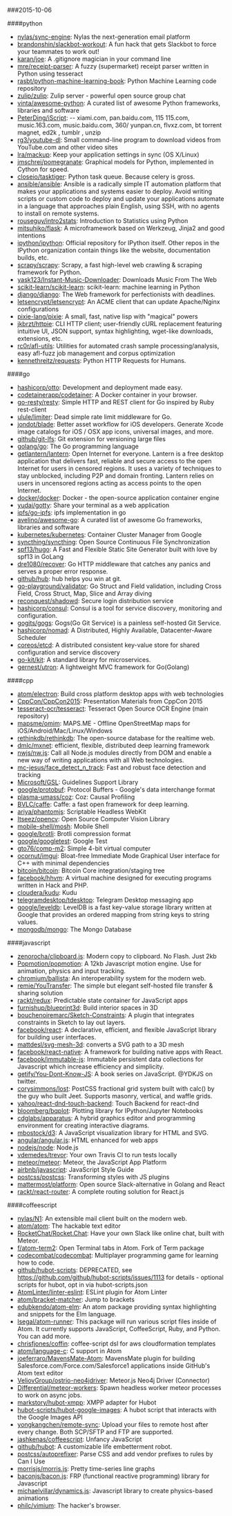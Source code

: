 ###2015-10-06

####python
* [nylas/sync-engine](https://github.com/nylas/sync-engine): Nylas  the next-generation email platform
* [brandonshin/slackbot-workout](https://github.com/brandonshin/slackbot-workout): A fun hack that gets Slackbot to force your teammates to work out!
* [karan/joe](https://github.com/karan/joe): A .gitignore magician in your command line
* [mre/receipt-parser](https://github.com/mre/receipt-parser): A fuzzy (supermarket) receipt parser written in Python using tesseract
* [rasbt/python-machine-learning-book](https://github.com/rasbt/python-machine-learning-book): Python Machine Learning code repository
* [zulip/zulip](https://github.com/zulip/zulip): Zulip server - powerful open source group chat
* [vinta/awesome-python](https://github.com/vinta/awesome-python): A curated list of awesome Python frameworks, libraries and software
* [PeterDing/iScript](https://github.com/PeterDing/iScript):  --   xiami.com,  pan.baidu.com, 115 115.com,  music.163.com,  music.baidu.com, 360/ yunpan.cn,  flvxz.com, bt torrent  magnet, ed2k , tumblr , unzip
* [rg3/youtube-dl](https://github.com/rg3/youtube-dl): Small command-line program to download videos from YouTube.com and other video sites
* [lra/mackup](https://github.com/lra/mackup): Keep your application settings in sync (OS X/Linux)
* [jmschrei/pomegranate](https://github.com/jmschrei/pomegranate): Graphical models for Python, implemented in Cython for speed.
* [closeio/tasktiger](https://github.com/closeio/tasktiger): Python task queue. Because celery is gross.
* [ansible/ansible](https://github.com/ansible/ansible): Ansible is a radically simple IT automation platform that makes your applications and systems easier to deploy. Avoid writing scripts or custom code to deploy and update your applications automate in a language that approaches plain English, using SSH, with no agents to install on remote systems.
* [rouseguy/intro2stats](https://github.com/rouseguy/intro2stats): Introduction to Statistics using Python
* [mitsuhiko/flask](https://github.com/mitsuhiko/flask): A microframework based on Werkzeug, Jinja2 and good intentions
* [ipython/ipython](https://github.com/ipython/ipython): Official repository for IPython itself. Other repos in the IPython organization contain things like the website, documentation builds, etc.
* [scrapy/scrapy](https://github.com/scrapy/scrapy): Scrapy, a fast high-level web crawling & scraping framework for Python.
* [yask123/Instant-Music-Downloader](https://github.com/yask123/Instant-Music-Downloader): Downloads Music From The Web
* [scikit-learn/scikit-learn](https://github.com/scikit-learn/scikit-learn): scikit-learn: machine learning in Python
* [django/django](https://github.com/django/django): The Web framework for perfectionists with deadlines.
* [letsencrypt/letsencrypt](https://github.com/letsencrypt/letsencrypt): An ACME client that can update Apache/Nginx configurations
* [pixie-lang/pixie](https://github.com/pixie-lang/pixie): A small, fast, native lisp with "magical" powers
* [jkbrzt/httpie](https://github.com/jkbrzt/httpie): CLI HTTP client; user-friendly cURL replacement featuring intuitive UI, JSON support, syntax highlighting, wget-like downloads, extensions, etc.
* [rc0r/afl-utils](https://github.com/rc0r/afl-utils): Utilities for automated crash sample processing/analysis, easy afl-fuzz job management and corpus optimization
* [kennethreitz/requests](https://github.com/kennethreitz/requests): Python HTTP Requests for Humans.

####go
* [hashicorp/otto](https://github.com/hashicorp/otto): Development and deployment made easy.
* [codetainerapp/codetainer](https://github.com/codetainerapp/codetainer): A Docker container in your browser.
* [go-resty/resty](https://github.com/go-resty/resty): Simple HTTP and REST client for Go inspired by Ruby rest-client
* [ulule/limiter](https://github.com/ulule/limiter): Dead simple rate limit middleware for Go.
* [jondot/blade](https://github.com/jondot/blade): Better asset workflow for iOS developers. Generate Xcode image catalogs for iOS / OSX app icons, universal images, and more.
* [github/git-lfs](https://github.com/github/git-lfs): Git extension for versioning large files
* [golang/go](https://github.com/golang/go): The Go programming language
* [getlantern/lantern](https://github.com/getlantern/lantern): Open Internet for everyone. Lantern is a free desktop application that delivers fast, reliable and secure access to the open Internet for users in censored regions. It uses a variety of techniques to stay unblocked, including P2P and domain fronting. Lantern relies on users in uncensored regions acting as access points to the open Internet.
* [docker/docker](https://github.com/docker/docker): Docker - the open-source application container engine
* [yudai/gotty](https://github.com/yudai/gotty): Share your terminal as a web application
* [ipfs/go-ipfs](https://github.com/ipfs/go-ipfs): ipfs implementation in go
* [avelino/awesome-go](https://github.com/avelino/awesome-go): A curated list of awesome Go frameworks, libraries and software
* [kubernetes/kubernetes](https://github.com/kubernetes/kubernetes): Container Cluster Manager from Google
* [syncthing/syncthing](https://github.com/syncthing/syncthing): Open Source Continuous File Synchronization
* [spf13/hugo](https://github.com/spf13/hugo): A Fast and Flexible Static Site Generator built with love by spf13 in GoLang
* [dre1080/recover](https://github.com/dre1080/recover): Go HTTP middleware that catches any panics and serves a proper error response.
* [github/hub](https://github.com/github/hub): hub helps you win at git.
* [go-playground/validator](https://github.com/go-playground/validator): Go Struct and Field validation, including Cross Field, Cross Struct, Map, Slice and Array diving
* [reconquest/shadowd](https://github.com/reconquest/shadowd): Secure login distribution service
* [hashicorp/consul](https://github.com/hashicorp/consul): Consul is a tool for service discovery, monitoring and configuration.
* [gogits/gogs](https://github.com/gogits/gogs): Gogs(Go Git Service) is a painless self-hosted Git Service.
* [hashicorp/nomad](https://github.com/hashicorp/nomad): A Distributed, Highly Available, Datacenter-Aware Scheduler
* [coreos/etcd](https://github.com/coreos/etcd): A distributed consistent key-value store for shared configuration and service discovery
* [go-kit/kit](https://github.com/go-kit/kit): A standard library for microservices.
* [gernest/utron](https://github.com/gernest/utron): A lightweight MVC framework for Go(Golang)

####cpp
* [atom/electron](https://github.com/atom/electron): Build cross platform desktop apps with web technologies
* [CppCon/CppCon2015](https://github.com/CppCon/CppCon2015): Presentation Materials from CppCon 2015
* [tesseract-ocr/tesseract](https://github.com/tesseract-ocr/tesseract): Tesseract Open Source OCR Engine (main repository)
* [mapsme/omim](https://github.com/mapsme/omim): MAPS.ME - Offline OpenStreetMap maps for iOS/Android/Mac/Linux/Windows
* [rethinkdb/rethinkdb](https://github.com/rethinkdb/rethinkdb): The open-source database for the realtime web.
* [dmlc/mxnet](https://github.com/dmlc/mxnet): efficient, flexible, distributed deep learning framework
* [nwjs/nw.js](https://github.com/nwjs/nw.js): Call all Node.js modules directly from DOM and enable a new way of writing applications with all Web technologies.
* [mc-jesus/face_detect_n_track](https://github.com/mc-jesus/face_detect_n_track): Fast and robust face detection and tracking
* [Microsoft/GSL](https://github.com/Microsoft/GSL): Guidelines Support Library
* [google/protobuf](https://github.com/google/protobuf): Protocol Buffers - Google's data interchange format
* [plasma-umass/coz](https://github.com/plasma-umass/coz): Coz: Causal Profiling
* [BVLC/caffe](https://github.com/BVLC/caffe): Caffe: a fast open framework for deep learning.
* [ariya/phantomjs](https://github.com/ariya/phantomjs): Scriptable Headless WebKit
* [Itseez/opencv](https://github.com/Itseez/opencv): Open Source Computer Vision Library
* [mobile-shell/mosh](https://github.com/mobile-shell/mosh): Mobile Shell
* [google/brotli](https://github.com/google/brotli): Brotli compression format
* [google/googletest](https://github.com/google/googletest): Google Test
* [gto76/comp-m2](https://github.com/gto76/comp-m2): Simple 4-bit virtual computer
* [ocornut/imgui](https://github.com/ocornut/imgui): Bloat-free Immediate Mode Graphical User interface for C++ with minimal dependencies
* [bitcoin/bitcoin](https://github.com/bitcoin/bitcoin): Bitcoin Core integration/staging tree
* [facebook/hhvm](https://github.com/facebook/hhvm): A virtual machine designed for executing programs written in Hack and PHP.
* [cloudera/kudu](https://github.com/cloudera/kudu): Kudu
* [telegramdesktop/tdesktop](https://github.com/telegramdesktop/tdesktop): Telegram Desktop messaging app
* [google/leveldb](https://github.com/google/leveldb): LevelDB is a fast key-value storage library written at Google that provides an ordered mapping from string keys to string values.
* [mongodb/mongo](https://github.com/mongodb/mongo): The Mongo Database

####javascript
* [zenorocha/clipboard.js](https://github.com/zenorocha/clipboard.js): Modern copy to clipboard. No Flash. Just 2kb
* [Popmotion/popmotion](https://github.com/Popmotion/popmotion): A 12kb Javascript motion engine. Use for animation, physics and input tracking.
* [chromium/ballista](https://github.com/chromium/ballista): An interoperability system for the modern web.
* [remie/YouTransfer](https://github.com/remie/YouTransfer): The simple but elegant self-hosted file transfer & sharing solution
* [rackt/redux](https://github.com/rackt/redux): Predictable state container for JavaScript apps
* [furnishup/blueprint3d](https://github.com/furnishup/blueprint3d): Build interior spaces in 3D
* [bouchenoiremarc/Sketch-Constraints](https://github.com/bouchenoiremarc/Sketch-Constraints): A plugin that integrates constraints in Sketch to lay out layers.
* [facebook/react](https://github.com/facebook/react): A declarative, efficient, and flexible JavaScript library for building user interfaces.
* [mattdesl/svg-mesh-3d](https://github.com/mattdesl/svg-mesh-3d): converts a SVG path to a 3D mesh
* [facebook/react-native](https://github.com/facebook/react-native): A framework for building native apps with React.
* [facebook/immutable-js](https://github.com/facebook/immutable-js): Immutable persistent data collections for Javascript which increase efficiency and simplicity.
* [getify/You-Dont-Know-JS](https://github.com/getify/You-Dont-Know-JS): A book series on JavaScript. @YDKJS on twitter.
* [corysimmons/lost](https://github.com/corysimmons/lost): PostCSS fractional grid system built with calc() by the guy who built Jeet. Supports masonry, vertical, and waffle grids.
* [yahoo/react-dnd-touch-backend](https://github.com/yahoo/react-dnd-touch-backend): Touch Backend for react-dnd
* [bloomberg/bqplot](https://github.com/bloomberg/bqplot): Plotting library for IPython/Jupyter Notebooks
* [cdglabs/apparatus](https://github.com/cdglabs/apparatus): A hybrid graphics editor and programming environment for creating interactive diagrams.
* [mbostock/d3](https://github.com/mbostock/d3): A JavaScript visualization library for HTML and SVG.
* [angular/angular.js](https://github.com/angular/angular.js): HTML enhanced for web apps
* [nodejs/node](https://github.com/nodejs/node): Node.js 
* [vdemedes/trevor](https://github.com/vdemedes/trevor): Your own Travis CI to run tests locally
* [meteor/meteor](https://github.com/meteor/meteor): Meteor, the JavaScript App Platform
* [airbnb/javascript](https://github.com/airbnb/javascript): JavaScript Style Guide
* [postcss/postcss](https://github.com/postcss/postcss): Transforming styles with JS plugins
* [mattermost/platform](https://github.com/mattermost/platform): Open source Slack-alternative in Golang and React
* [rackt/react-router](https://github.com/rackt/react-router): A complete routing solution for React.js

####coffeescript
* [nylas/N1](https://github.com/nylas/N1): An extensible mail client built on the modern web.
* [atom/atom](https://github.com/atom/atom): The hackable text editor
* [RocketChat/Rocket.Chat](https://github.com/RocketChat/Rocket.Chat): Have your own Slack like online chat, built with Meteor.
* [f/atom-term2](https://github.com/f/atom-term2): Open Terminal tabs in Atom. Fork of Term package
* [codecombat/codecombat](https://github.com/codecombat/codecombat): Multiplayer programming game for learning how to code.
* [github/hubot-scripts](https://github.com/github/hubot-scripts): DEPRECATED, see https://github.com/github/hubot-scripts/issues/1113 for details - optional scripts for hubot, opt in via hubot-scripts.json
* [AtomLinter/linter-eslint](https://github.com/AtomLinter/linter-eslint): ESLint plugin for Atom Linter
* [atom/bracket-matcher](https://github.com/atom/bracket-matcher): Jump to brackets
* [edubkendo/atom-elm](https://github.com/edubkendo/atom-elm): An atom package providing syntax highlighting and snippets for the Elm language.
* [lsegal/atom-runner](https://github.com/lsegal/atom-runner): This package will run various script files inside of Atom. It currently supports JavaScript, CoffeeScript, Ruby, and Python. You can add more.
* [chrisfjones/coffin](https://github.com/chrisfjones/coffin): coffee-script dsl for aws cloudformation templates
* [atom/language-c](https://github.com/atom/language-c): C support in Atom
* [joeferraro/MavensMate-Atom](https://github.com/joeferraro/MavensMate-Atom): MavensMate plugin for building Salesforce.com/Force.com/Salesforce1 applications inside GitHub's Atom text editor
* [VeliovGroup/ostrio-neo4jdriver](https://github.com/VeliovGroup/ostrio-neo4jdriver): Meteor.js Neo4j Driver (Connector)
* [Differential/meteor-workers](https://github.com/Differential/meteor-workers): Spawn headless worker meteor processes to work on async jobs.
* [markstory/hubot-xmpp](https://github.com/markstory/hubot-xmpp): XMPP adapter for Hubot
* [hubot-scripts/hubot-google-images](https://github.com/hubot-scripts/hubot-google-images): A hubot script that interacts with the Google Images API
* [yongkangchen/remote-sync](https://github.com/yongkangchen/remote-sync): Upload your files to remote host after every change. Both SCP/SFTP and FTP are supported.
* [jashkenas/coffeescript](https://github.com/jashkenas/coffeescript): Unfancy JavaScript
* [github/hubot](https://github.com/github/hubot): A customizable life embetterment robot.
* [postcss/autoprefixer](https://github.com/postcss/autoprefixer): Parse CSS and add vendor prefixes to rules by Can I Use
* [morrisjs/morris.js](https://github.com/morrisjs/morris.js): Pretty time-series line graphs
* [baconjs/bacon.js](https://github.com/baconjs/bacon.js): FRP (functional reactive programming) library for Javascript
* [michaelvillar/dynamics.js](https://github.com/michaelvillar/dynamics.js): Javascript library to create physics-based animations
* [philc/vimium](https://github.com/philc/vimium): The hacker's browser.
